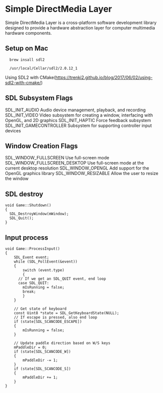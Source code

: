 # Simple DirectMedia Layer

Simple DirectMedia Layer is a cross-platform software development library designed to provide a hardware abstraction layer for computer multimedia hardware components.




## Setup on Mac
```
  brew insall sdl2

  /usr/local/Cellar/sdl2/2.0.12_1
```

Using SDL2 with CMake(https://trenki2.github.io/blog/2017/06/02/using-sdl2-with-cmake/)



## SDL Subsystem Flags
SDL_INIT_AUDIO          Audio device management, playback, and recording
SDL_INIT_VIDEO          Video subsystem for creating a window, interfacing with OpenGL, and 2D graphics
SDL_INIT_HAPTIC         Force feedback subsystem
SDL_INIT_GAMECONTROLLER Subsystem for supporting controller input devices


## Window Creation Flags

SDL_WINDOW_FULLSCREEN          Use full-screen mode
SDL_WINDOW_FULLSCREEN_DESKTOP  Use full-screen mode at the current desktop resolution
SDL_WINDOW_OPENGL              Add support for the OpenGL graphics library
SDL_WINDOW_RESIZABLE           Allow the user to resize the window


## SDL destroy
```
void Game::Shutdown()
{
  SDL_DestroyWindow(mWindow);
  SDL_Quit();
}
```
## Input process
```
void Game::ProcessInput()
{
	SDL_Event event;
	while (SDL_PollEvent(&event))
	{
		switch (event.type)
		{
      // If we get an SDL_QUIT event, end loop
      case SDL_QUIT:
        mIsRunning = false;
        break;
		}
	}

	// Get state of keyboard
	const Uint8 *state = SDL_GetKeyboardState(NULL);
	// If escape is pressed, also end loop
	if (state[SDL_SCANCODE_ESCAPE])
	{
		mIsRunning = false;
	}

	// Update paddle direction based on W/S keys
	mPaddleDir = 0;
	if (state[SDL_SCANCODE_W])
	{
		mPaddleDir -= 1;
	}
	if (state[SDL_SCANCODE_S])
	{
		mPaddleDir += 1;
	}
}
```